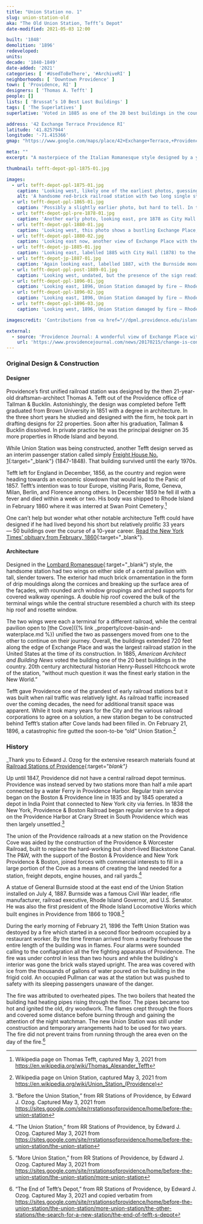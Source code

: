 ```yaml
---
title: "Union Station no. 1"
slug: union-station-old
aka: "The Old Union Station, Tefft’s Depot"
date-modified: 2021-05-03 12:00

built: '1848'
demolition: '1896'
redeveloped: 
units:
decade: '1840-1849'
date-added: '2021'
categories: [ '#UsedToBeThere', '#ArchiveRI' ]
neighborhoods: [ 'Downtown Providence' ]
town: [ 'Providence, RI' ]
designers: [ 'Thomas A. Tefft' ]
people: []
lists: [ 'Brussat’s 10 Best Lost Buildings' ]
tags: [ 'The Superlatives' ]
superlative: 'Voted in 1885 as one of the 20 best buildings in the country'

address: '42 Exchange Terrace Providence RI'
latitude: '41.8257944'
longitude: '-71.415366'
gmap: "https://www.google.com/maps/place/42+Exchange+Terrace,+Providence,+RI+02903/@41.8257944,-71.415366,17z/data=!3m1!4b1!4m5!3m4!1s0x89e4451146b0b5e9:0x7079e99be47c7876!8m2!3d41.8257944!4d-71.4131773"

meta: ""
excerpt: "A masterpiece of the Italian Romanesque style designed by a young newcomer who would later become an architecture star in his relatively short life"

thumbnail: tefft-depot-ppl-1875-01.jpg

images:
  - url: tefft-depot-ppl-1875-01.jpg
    caption: 'Looking west, likely one of the earliest photos, guessing 1875 — Rhode Island Photograph Collection, Providence Public Library'
    alt: 'A handsome red-brick railroad station with two long single story passenger terminal wings on either side of a central pavilion. Brick ornamentation was in the form of drip mouldings along the cornices and surrounding rounded arch window groupings and arched supports for covered walkway openings. A double hip roof covered the bulk of the terminal wings while the central structure resembled a church with a steep hip roof, rosette window and the peak, and two tall slender towers projecting from either side.'
  - url: tefft-depot-ppl-1865-01.jpg
    caption: 'Possibly a slightly earlier photo, but hard to tell. In the background notice North Main Street’s Cathedral of St. John Episcopal church as well as the rail depot buildings — Rhode Island Photograph Collection, Providence Public Library'
  - url: tefft-depot-ppl-pre-1878-01.jpg
    caption: 'Another early photo, looking east, pre 1878 as City Hall has not been built yet but not pre-1872 as Butler Exchange can be seen — Rhode Island Photograph Collection, Providence Public Library'
  - url: tefft-depot-ppl-1880-01.jpg
    caption: 'Looking west, this photo shows a bustling Exchange Place, with the train station on the far left and the prominant Butler Exchange building (1872) on the right. The back of the Soldiers and Sailors monument (1871) is center — Rhode Island Photograph Collection, Providence Public Library'
  - url: tefft-depot-ppl-1880-02.jpg
    caption: 'Looking east now, another view of Exchange Place with the train station in center. A small bit of the back of the Three Ones fire station is in the lower left — Rhode Island Photograph Collection, Providence Public Library'
  - url: tefft-depot-jp-1885-01.jpg
    caption: 'Looking east, labelled 1885 with City Hall (1878) to the left — from the John O. Pastore Photograph Album, Providence College Collection'
  - url: tefft-depot-jp-1887-01.jpg
    caption: 'Again looking east, labelled 1887, with the Burnside monument in place installed July 4th that same year — from the John O. Pastore Photograph Album, Providence College Collection'
  - url: tefft-depot-ppl-post-1889-01.jpg
    caption: 'Looking west, undated, but the presence of the sign reading “N.Y.P. & B. Baggage Room” for the New York Providence & Boston railroad indicates post 1889 as this was the name of the railroad which leased the Providence & Worcester in 1889 — Rhode Island Photograph Collection, Providence Public Library'
  - url: tefft-depot-ppl-1896-01.jpg
    caption: 'Looking east, 1896, Union Station damaged by fire — Rhode Island Photograph Collection, Providence Public Library'
  - url: tefft-depot-ppl-1896-02.jpg
    caption: 'Looking east, 1896, Union Station damaged by fire — Rhode Island Photograph Collection, Providence Public Library'
  - url: tefft-depot-ppl-1896-03.jpg
    caption: 'Looking west, 1896, Union Station damaged by fire — Rhode Island Photograph Collection, Providence Public Library'

imagescredit: 'Contributions from <a href="//dpml.providence.edu/islandora/object/islandora%3A14529" target="_blank">The John O. Pastore Photograph Album</a>, Providence College Collection; Rhode Island Photograph Collection (<a href="//provlibdigital.org/islandora/object/islandora%3A12686" target="_blank">photo 1,</a> <a href="//provlibdigital.org/islandora/object/islandora%3A12746" target="_blank">photo 2,</a> <a href="//provlibdigital.org/islandora/object/islandora%3A14471" target="_blank">photo 3,</a> <a href="//provlibdigital.org/islandora/object/islandora%3A10857" target="_blank">photo 4,</a> <a href="//provlibdigital.org/islandora/object/islandora%3A14924" target="_blank">photo 5,</a> <a href="//provlibdigital.org/islandora/object/islandora%3A10747" target="_blank">photo 6,</a> <a href="//provlibdigital.org/islandora/object/islandora%3A27030" target="_blank">fire 1,</a> <a href="//provlibdigital.org/islandora/object/islandora%3A14575" target="_blank">fire 2,</a> <a href="//provlibdigital.org/islandora/object/islandora%3A14829" target="_blank">fire 3</a>), Providence Public Library'

external:
  - source: 'Providence Journal: A wonderful view of Exchange Place with the Three Ones firehouse in the foreground'
    url: 'https://www.providencejournal.com/news/20170215/change-is-constant-in-kennedy-plazas-history'
---
```


### Original Design & Construction

#### Designer

Providence’s first unified railroad station was designed by the then 21-year-old draftsman-architect Thomas A. Tefft out of the Providence office of Tallman & Bucklin. Astonishingly, the design was completed before Tefft graduated from Brown University in 1851 with a degree in architecture. In the three short years he studied and designed with the firm, he took part in drafting designs for 22 properties. Soon after his graduation, Tallman & Bucklin dissolved. In private practice he was the principal designer on 35 more properties in Rhode Island and beyond.

While Union Station was being constructed, another Tefft design served as an interim passenger station called simply [Freight House No. 1](//www.loc.gov/pictures/collection/hh/item/ri0345/){:target="_blank"} (1847-1848). That building survived until the early 1970s. 

Tefft left for England in December, 1856, as the country and region were heading towards an economic slowdown that would lead to the Panic of 1857. Tefft’s intention was to tour Europe, visiting Paris, Rome, Geneva, Milan, Berlin, and Florence among others. In December 1859 he fell ill with a fever and died within a week or two. His body was shipped to Rhode Island in February 1860 where it was interred at Swan Point Cemetery.[^1] 

[^1]: Wikipedia page on Thomas Tefft, captured May 3, 2021 from https://en.wikipedia.org/wiki/Thomas_Alexander_Tefft

One can’t help but wonder what other notable architecture Tefft could have designed if he had lived beyond his short but relatively prolific 33 years — 50 buildings over the course of a 10-year career. [Read the New York Times’ obituary from February, 1860](//www.nytimes.com/1860/02/25/archives/death-of-thomas-a-tefft-esq.html){:target="_blank"}.

#### Architecture

Designed in the [Lombard Romanesque](//en.wikipedia.org/wiki/First_Romanesque){:target="_blank"} style, the handsome station had two wings on either side of a central pavilion with tall, slender towers. The exterior had much brick ornamentation in the form of drip mouldings along the cornices and breaking up the surface area of the façades, with rounded arch window groupings and arched supports for covered walkway openings. A double hip roof covered the bulk of the terminal wings while the central structure resembled a church with its steep hip roof and rosette window. 

The two wings were each a terminal for a different railroad, while the central pavilion open to [the Cove]({% link _property/cove-basin-and-waterplace.md %}) unified the two as passengers moved from one to the other to continue on their journey. Overall, the buildings extended 720 feet along the edge of Exchange Place and was the largest railroad station in the United States at the time of its construction. In 1885, _American Architect and Building News_ voted the building one of the 20 best buildings in the country. 20th century architectural historian Henry-Russell Hitchcock wrote of the station, “without much question it was the finest early station in the New World.” 

Tefft gave Providence one of the grandest of early railroad stations but it was built when rail traffic was relatively light. As railroad traffic increased over the coming decades, the need for additional transit space was apparent. While it took many years for the City and the various railroad corporations to agree on a solution, a new station began to be constructed behind Tefft’s station after Cove lands had been filled in. On February 21, 1896, a catastrophic fire gutted the soon-to-be “old” Union Station.[^2]

[^2]: Wikipedia page on Union Station, captured May 3, 2021 from https://en.wikipedia.org/wiki/Union_Station_(Providence)


### History

_Thank you to Edward J. Ozog for the extensive research materials found at [Railroad Stations of Providence](//sites.google.com/site/rrstationsofprovidence){:target="_blank"}_

Up until 1847, Providence did not have a central railroad depot terminus. Providence was instead served by two stations more than half a mile apart connected by a water Ferry in Providence Harbor. Regular train service began on the Boston & Providence line in 1835 and by 1845 operated a depot in India Point that connected to New York city via ferries. In 1838 the New York, Providence & Boston Railroad began regular service to a depot on the Providence Harbor at Crary Street in South Providence which was then largely unsettled.[^3]

[^3]: “Before the Union Station,” from RR Stations of Providence, by Edward J. Ozog. Captured May 3, 2021 from https://sites.google.com/site/rrstationsofprovidence/home/before-the-union-station

The union of the Providence railroads at a new station on the Providence Cove was aided by the construction of the Providence & Worcester Railroad, built to replace the hard-working but short-lived Blackstone Canal. The P&W, with the support of the Boston & Providence and New York Providence & Boston, joined forces with commercial interests to fill in a large portion of the Cove as a means of creating the land needed for a station, freight depots, engine houses, and rail yards.[^4]

[^4]: “The Union Station,” from RR Stations of Providence, by Edward J. Ozog. Captured May 3, 2021 from https://sites.google.com/site/rrstationsofprovidence/home/before-the-union-station/the-union-station

A statue of General Burnside stood at the east end of the Union Station installed on July 4, 1887.  Burnside was a famous Civil War leader, rifle manufacturer, railroad executive, Rhode Island Governor, and U.S. Senator. He was also the first president of the Rhode Island Locomotive Works which built engines in Providence from 1866 to 1908.[^5]

[^5]: “More Union Station,” from RR Stations of Providence, by Edward J. Ozog. Captured May 3, 2021 from https://sites.google.com/site/rrstationsofprovidence/home/before-the-union-station/the-union-station/more-union-station

During the early morning of February 21, 1896 the Tefft Union Station was destoyed by a fire which started in a second floor bedroom occupied by a restaurant worker. By the time fireman arrived from a nearby firehouse the entire length of the building was in flames. Four alarms were sounded calling to the conflagration all the fire fighting apparatus of Providence. The fire was under control in less than two hours and while the building's interior was gone the brick walls stayed upright. The area was covered with ice from the thousands of gallons of water poured on the building in the frigid cold. An occupied Pullman car was at the station but was pushed to safety with its sleeping passengers unaware of the danger.

The fire was attributed to overheated pipes. The two boilers that heated the building had heating pipes rising through the floor. The pipes became too hot and ignited the old, dry woodwork. The flames crept through the floors and covered some distance before burning through and gaining the attention of the night watchman. The new Union Station was still under construction and temporary arrangements had to be used for two years. The fire did not prevent trains from running through the area even on the day of the fire.[^6]

[^6]: “The End of Tefft’s Depot,” from RR Stations of Providence, by Edward J. Ozog. Captured May 3, 2021 and copied verbatim from https://sites.google.com/site/rrstationsofprovidence/home/before-the-union-station/the-union-station/more-union-station/the-other-stations/the-search-for-a-new-station/the-end-of-tefft-s-depot